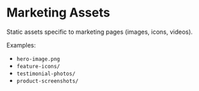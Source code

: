 # Marketing Assets

Static assets specific to marketing pages (images, icons, videos).

Examples:
- `hero-image.png`
- `feature-icons/`
- `testimonial-photos/`
- `product-screenshots/`
